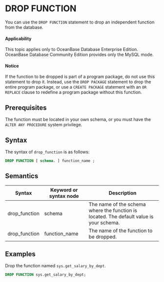 DROP FUNCTION
==================================

You can use the `DROP FUNCTION` statement to drop an independent function from the database.

  <main id="notice" >
    <h4>Applicability</h4>
    <p>This topic applies only to OceanBase Database Enterprise Edition. OceanBase Database Community Edition provides only the MySQL mode.
  </main>

  <main id="notice" type='notice'>
    <h4>Notice</h4>  
        <p>If the function to be dropped is part of a program package, do not use this statement to drop it. Instead, use the <code>DROP PACKAGE</code> statement to drop the entire program package, or use a <code>CREATE PACKAGE</code> statement with an <code>OR REPLACE</code> clause to redefine a program package without this function. </p>
  </main>

Prerequisites
-------------------------

The function must be located in your own schema, or you must have the `ALTER ANY PROCEDURE` system privilege.

Syntax
-----------------------

The syntax of `drop_function` is as follows:

```sql
DROP FUNCTION [ schema. ] function_name ;
```



Semantics
-----------------------



| Syntax | Keyword or syntax node | Description |
|---------------|---------------|------------------------------------|
| drop_function | schema | The name of the schema where the function is located. The default value is your schema.  |
| drop_function | function_name | The name of the function to be dropped.  |



Examples
-----------------------

Drop the function named `sys.get_salary_by_dept`.

```sql
DROP FUNCTION sys.get_salary_by_dept;
```


